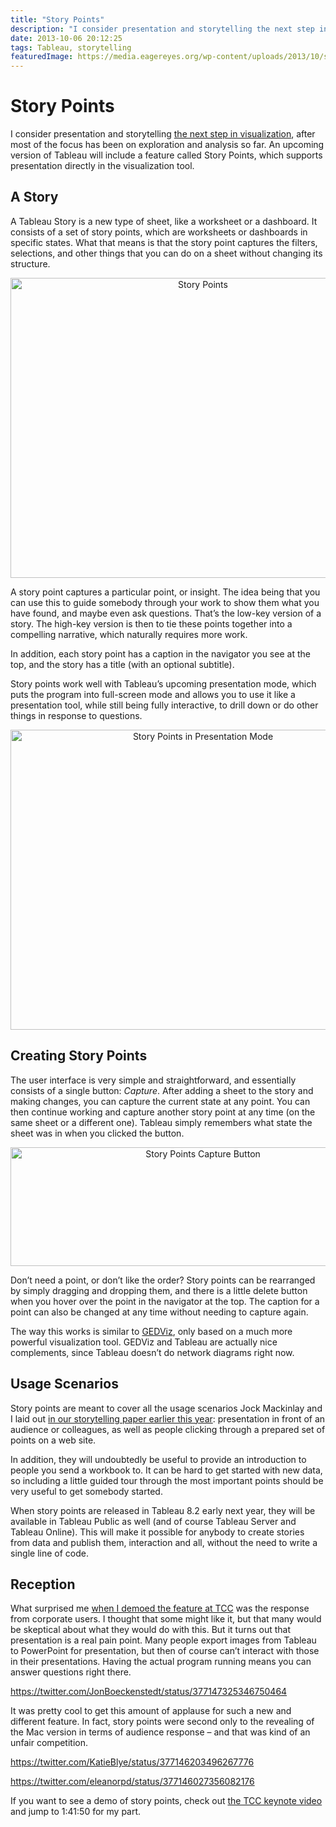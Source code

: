 ```yaml
---
title: "Story Points"
description: "I consider presentation and storytelling the next step in visualization, after most of the focus has been on exploration and analysis so far. An upcoming version of Tableau will include a feature called Story Points, which supports presentation directly in the visualization tool."
date: 2013-10-06 20:12:25
tags: Tableau, storytelling
featuredImage: https://media.eagereyes.org/wp-content/uploads/2013/10/storypoints-capture-button1.png
---
```


# Story Points

I consider presentation and storytelling <a href="/papers/paper-storytelling-step-visualization">the next step in visualization</a>, after most of the focus has been on exploration and analysis so far. An upcoming version of Tableau will include a feature called Story Points, which supports presentation directly in the visualization tool.

## A Story

A Tableau Story is a new type of sheet, like a worksheet or a dashboard. It consists of a set of story points, which are worksheets or dashboards in specific states. What that means is that the story point captures the filters, selections, and other things that you can do on a sheet without changing its structure.

<p align="center"><img class="aligncenter size-medium wp-image-2648" alt="Story Points" src="https://media.eagereyes.org/wp-content/uploads/2013/10/storypoints-4.png" width="600" height="480" /></p>

A story point captures a particular point, or insight. The idea being that you can use this to guide somebody through your work to show them what you have found, and maybe even ask questions. That’s the low-key version of a story. The high-key version is then to tie these points together into a compelling narrative, which naturally requires more work.

In addition, each story point has a caption in the navigator you see at the top, and the story has a title (with an optional subtitle).

Story points work well with Tableau’s upcoming presentation mode, which puts the program into full-screen mode and allows you to use it like a presentation tool, while still being fully interactive, to drill down or do other things in response to questions.

<p align="center"><img class="aligncenter size-medium wp-image-2650" alt="Story Points in Presentation Mode" src="https://media.eagereyes.org/wp-content/uploads/2013/10/storypoints-presentation.png" width="600" height="480" /></p>

## Creating Story Points

The user interface is very simple and straightforward, and essentially consists of a single button: <em>Capture</em>. After adding a sheet to the story and making changes, you can capture the current state at any point. You can then continue working and capture another story point at any time (on the same sheet or a different one). Tableau simply remembers what state the sheet was in when you clicked the button.

<p align="center"><img class="aligncenter size-full wp-image-2649" alt="Story Points Capture Button" src="https://media.eagereyes.org/wp-content/uploads/2013/10/storypoints-capture-button.png" width="600" height="190" /></p>

Don’t need a point, or don’t like the order? Story points can be rearranged by simply dragging and dropping them, and there is a little delete button when you hover over the point in the navigator at the top. The caption for a point can also be changed at any time without needing to capture again.

The way this works is similar to <a href="/blog/2013/ged-viz-data-storytelling-tool">GEDViz</a>, only based on a much more powerful visualization tool. GEDViz and Tableau are actually nice complements, since Tableau doesn’t do network diagrams right now.

## Usage Scenarios

Story points are meant to cover all the usage scenarios Jock Mackinlay and I laid out <a href="/papers/paper-storytelling-step-visualization">in our storytelling paper earlier this year</a>: presentation in front of an audience or colleagues, as well as people clicking through a prepared set of points on a web site.

In addition, they will undoubtedly be useful to provide an introduction to people you send a workbook to. It can be hard to get started with new data, so including a little guided tour through the most important points should be very useful to get somebody started.

When story points are released in Tableau 8.2 early next year, they will be available in Tableau Public as well (and of course Tableau Server and Tableau Online). This will make it possible for anybody to create stories from data and publish them, interaction and all, without the need to write a single line of code.

## Reception

What surprised me <a href="/blog/2013/watch-tcc-keynote-live-monday">when I demoed the feature at TCC</a> was the response from corporate users. I thought that some might like it, but that many would be skeptical about what they would do with this. But it turns out that presentation is a real pain point. Many people export images from Tableau to PowerPoint for presentation, but then of course can’t interact with those in their presentations. Having the actual program running means you can answer questions right there.

https://twitter.com/JonBoeckenstedt/status/377147325346750464

It was pretty cool to get this amount of applause for such a new and different feature. In fact, story points were second only to the revealing of the Mac version in terms of audience response – and that was kind of an unfair competition.

https://twitter.com/KatieBlye/status/377146203496267776

https://twitter.com/eleanorpd/status/377146027356082176

If you want to see a demo of story points, check out <a href="http://www.ustream.tv/recorded/39494039">the TCC keynote video</a> and jump to 1:41:50 for my part.


<PostedBy />


